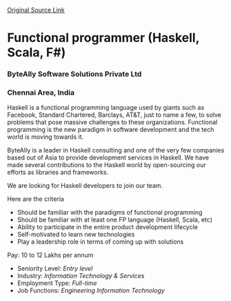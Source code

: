 [Original Source Link](https://www.linkedin.com/jobs/view/2222656592/)

# Functional programmer (Haskell, Scala, F#)
### ByteAlly Software Solutions Private Ltd
### Chennai Area, India

Haskell is a functional programming language used by giants such as Facebook, Standard Chartered, Barclays, AT&T, just to name a few, to solve problems that pose massive challenges to these organizations. Functional programming is the new paradigm in software development and the tech world is moving towards it.

ByteAlly is a leader in Haskell consulting and one of the very few companies based out of Asia to provide development services in Haskell. We have made several contributions to the Haskell world by open-sourcing our efforts as libraries and frameworks.

We are looking for Haskell developers to join our team.


Here are the criteria

- Should be familiar with the paradigms of functional programming
- Should be familiar with at least one FP language (Haskell, Scala, etc)
- Ability to participate in the entire product development lifecycle
- Self-motivated to learn new technologies
- Play a leadership role in terms of coming up with solutions

Pay: 10 to 12 Lakhs per annum

* Seniority Level: *Entry level*
* Industry: *Information Technology & Services*
* Employment Type: *Full-time*
* Job Functions: *Engineering Information Technology*
